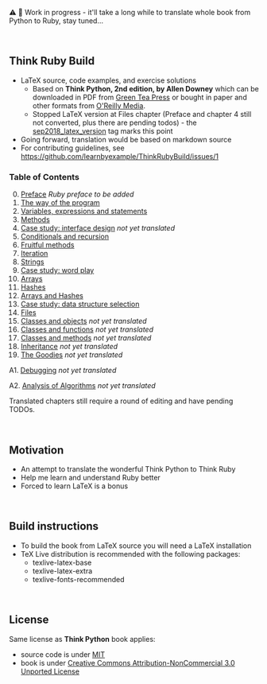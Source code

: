 :warning: :construction: Work in progress - it'll take a long while to translate whole book from Python to Ruby, stay tuned...

<br>

## Think Ruby Build

* LaTeX source, code examples, and exercise solutions
  * Based on **Think Python, 2nd edition, by Allen Downey** which can be downloaded in PDF from [Green Tea Press](https://greenteapress.com/wp/think-python-2e/) or bought in paper and other formats from [O'Reilly Media](http://shop.oreilly.com/product/0636920045267.do).
  * Stopped LaTeX version at Files chapter (Preface and chapter 4 still not converted, plus there are pending todos) - the [sep2018_latex_version](https://github.com/learnbyexample/ThinkRubyBuild/releases/tag/sep2018_latex_version) tag marks this point
* Going forward, translation would be based on markdown source
* For contributing guidelines, see https://github.com/learnbyexample/ThinkRubyBuild/issues/1

### Table of Contents

00. [Preface](./chapters_md/preface.md) *Ruby preface to be added*
01. [The way of the program](./chapters_md/the_way_of_the_program.md)
02. [Variables, expressions and statements](./chapters_md/variables_expressions_and_statements.md)
03. [Methods](./chapters_md/methods.md)
04. [Case study: interface design](./chapters_md/case_study_interface_design.md) *not yet translated*
05. [Conditionals and recursion](./chapters_md/conditionals_and_recursion.md)
06. [Fruitful methods](./chapters_md/fruitful_methods.md)
07. [Iteration](./chapters_md/iteration.md)
08. [Strings](./chapters_md/strings.md)
09. [Case study: word play](./chapters_md/case_study_word_play.md)
10. [Arrays](./chapters_md/arrays.md)
11. [Hashes](./chapters_md/hashes.md)
12. [Arrays and Hashes](./chapters_md/arrays_and_hashes.md)
13. [Case study: data structure selection](./chapters_md/case_study_data_structure_selection.md)
14. [Files](./chapters_md/files.md)
15. [Classes and objects](./chapters_md/classes_and_objects.md) *not yet translated*
16. [Classes and functions](./chapters_md/classes_and_functions.md) *not yet translated*
17. [Classes and methods](./chapters_md/classes_and_methods.md) *not yet translated*
18. [Inheritance](./chapters_md/inheritance.md) *not yet translated*
19. [The Goodies](./chapters_md/the_goodies.md) *not yet translated*

A1. [Debugging](./chapters_md/debugging.md) *not yet translated*

A2. [Analysis of Algorithms](./chapters_md/analysis_of_algorithms.md) *not yet translated*

Translated chapters still require a round of editing and have pending TODOs.

<br>

## Motivation

* An attempt to translate the wonderful Think Python to Think Ruby
* Help me learn and understand Ruby better
* Forced to learn LaTeX is a bonus

<br>

## Build instructions

* To build the book from LaTeX source you will need a LaTeX installation
* TeX Live distribution is recommended with the following packages:
  * texlive-latex-base
  * texlive-latex-extra
  * texlive-fonts-recommended

<br>

## License

Same license as **Think Python** book applies:

* source code is under [MIT](https://github.com/learnbyexample/ThinkRubyBuild/blob/master/LICENSE)
* book is under [Creative Commons Attribution-NonCommercial 3.0 Unported License](https://creativecommons.org/licenses/by-nc/3.0/)
